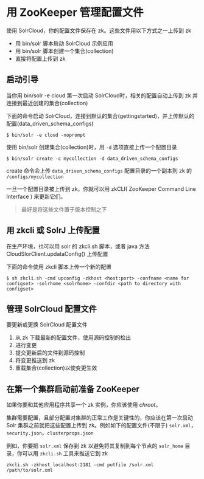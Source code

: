 # 用 ZooKeeper 管理配置文件

使用 SolrCloud，你的配置文件保存在 zk。这些文件用以下方式之一上传到 zk

* 用 bin/solr 脚本启动 SolrCloud 示例应用
* 用 bin/solr 脚本创建一个集合(collection)
* 直接将配置上传到 zk

## 启动引导

当你用 bin/solr -e cloud 第一次启动 SolrCloud时，相关的配置自动上传到 zk 并连接到最近创建的集合(collection)

下面的命令启动 SolrCloud，连接到默认的集合(gettingstarted)，并上传默认的配置(data_driven_schema_configs)

```
$ bin/solr -e cloud -noprompt
```

使用 bin/solr 创建集合(collection)时，用 `-d` 选项直接上传一个配置目录

```
$ bin/solr create -c mycollection -d data_driven_schema_configs
```

create 命令会上传 `data_driven_schema_configs` 配置目录的一个副本到 zk 的 `/configs/mycollection`

一旦一个配置目录被上传到 zk，你就可以用 zkCLI( ZooKeeper Command Line Interface ) 来更新它们。

> 最好是将这些文件置于版本控制之下

## 用 zkcli 或 SolrJ 上传配置

在生产环境，也可以用 solr 的 zkcli.sh 脚本，或者 java 方法 CloudSlorClient.updataConfig() 上传配置

下面的命令使用 zkcli 脚本上传一个新的配置

```
$ sh zkcli.sh -cmd upconfig -zkhost <host:port> -confname <name for configset> -solrhome <solrhome> -confdir <path to directory with configset>
```

## 管理 SolrCloud 配置文件

要更新或更换 SolrCloud 配置文件

1. 从 zk 下载最新的配置文件，使用源码控制的检出
2. 进行变更
3. 提交更新后的文件到源码控制
4. 将变更推送到 zk
5. 重载集合(collection)以使变更生效

## 在第一个集群启动前准备 ZooKeeper

如果你要和其他应用程序共享一个 zk 实例，你应该使用 *chroot*。

集群需要配置，且部分配置对集群的正常工作是关键性的，你应该在第一次启动 Solr 集群之前就把这些配置上传到 zk。例如如下的配置文件(不限于) `solr.xml`，`security.json`，`clusterprops.json`

例如，你要把 `solr.xml` 保存到 zk 以避免将其复制到每个节点的 `solr_home` 目录，你可以用 `zkcli.sh` 工具来推送它到 zk

```
zkcli.sh -zkhost localhost:2181 -cmd putfile /solr.xml /path/to/solr.xml
```

